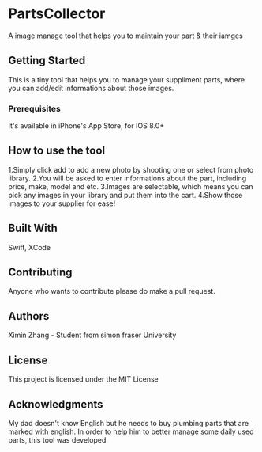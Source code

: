 # PartsCollector

A image manage tool that helps you to maintain your part & their iamges

## Getting Started

This is a tiny tool that helps you to manage your suppliment parts, where you can add/edit informations about those images.

### Prerequisites

It's available in iPhone's App Store, for IOS 8.0+

## How to use the tool

1.Simply click add to add a new photo by shooting one or select from photo library. 
2.You will be asked to enter informations about the part, including price, make, model and etc.
3.Images are selectable, which means you can pick any images in your library and put them into the cart.
4.Show those images to your supplier for ease!

## Built With

Swift, XCode

## Contributing

Anyone who wants to contribute please do make a pull request.

## Authors

Ximin Zhang - Student from simon fraser University

## License

This project is licensed under the MIT License 

## Acknowledgments
My dad doesn't know English but he needs to buy plumbing parts that are marked with english.
In order to help him to better manage some daily used parts, this tool was developed.
